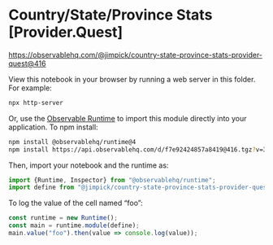 # Country/State/Province Stats [Provider.Quest]

https://observablehq.com/@jimpick/country-state-province-stats-provider-quest@416

View this notebook in your browser by running a web server in this folder. For
example:

~~~sh
npx http-server
~~~

Or, use the [Observable Runtime](https://github.com/observablehq/runtime) to
import this module directly into your application. To npm install:

~~~sh
npm install @observablehq/runtime@4
npm install https://api.observablehq.com/d/f7e92424857a8419@416.tgz?v=3
~~~

Then, import your notebook and the runtime as:

~~~js
import {Runtime, Inspector} from "@observablehq/runtime";
import define from "@jimpick/country-state-province-stats-provider-quest";
~~~

To log the value of the cell named “foo”:

~~~js
const runtime = new Runtime();
const main = runtime.module(define);
main.value("foo").then(value => console.log(value));
~~~
